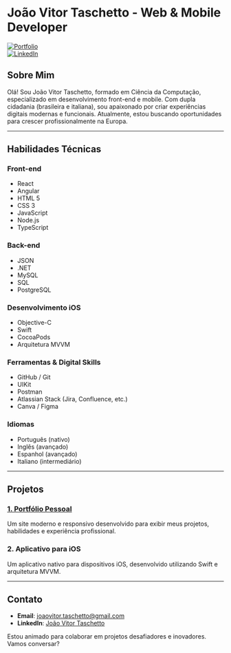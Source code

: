 # João Vitor Taschetto - Web & Mobile Developer

[![Portfolio](https://img.shields.io/badge/Portfolio-taschetto.tech-blue)](http://taschetto.tech)  
[![LinkedIn](https://img.shields.io/badge/LinkedIn-Connect-blue)](https://www.linkedin.com/in/joao-vitor-taschetto)

## Sobre Mim
Olá! Sou João Vitor Taschetto, formado em Ciência da Computação, especializado em desenvolvimento front-end e mobile. Com dupla cidadania (brasileira e italiana), sou apaixonado por criar experiências digitais modernas e funcionais. Atualmente, estou buscando oportunidades para crescer profissionalmente na Europa.

---

## Habilidades Técnicas

### Front-end
- React
- Angular
- HTML 5
- CSS 3
- JavaScript
- Node.js
- TypeScript

### Back-end
- JSON
- .NET
- MySQL
- SQL
- PostgreSQL

### Desenvolvimento iOS
- Objective-C
- Swift
- CocoaPods
- Arquitetura MVVM

### Ferramentas & Digital Skills
- GitHub / Git
- UIKit
- Postman
- Atlassian Stack (Jira, Confluence, etc.)
- Canva / Figma

### Idiomas
- Português (nativo)
- Inglês (avançado)
- Espanhol (avançado)
- Italiano (intermediário)

---

## Projetos

### [1. Portfólio Pessoal](http://taschetto.tech)
Um site moderno e responsivo desenvolvido para exibir meus projetos, habilidades e experiência profissional.

### 2. Aplicativo para iOS
Um aplicativo nativo para dispositivos iOS, desenvolvido utilizando Swift e arquitetura MVVM.

---

## Contato
- **Email**: joaovitor.taschetto@gmail.com
- **LinkedIn**: [João Vitor Taschetto](https://www.linkedin.com/in/joao-vitor-taschetto)

Estou animado para colaborar em projetos desafiadores e inovadores. Vamos conversar?


<!---
jv-taschetto/jv-taschetto is a ✨ special ✨ repository because its `README.md` (this file) appears on your GitHub profile.
You can click the Preview link to take a look at your changes.
--->

